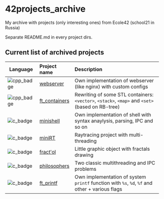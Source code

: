 # 42projects_archive
My archive with projects (only interesting ones) from Ecole42 (school21 in Russia)

Separate README.md in every project dirs.

## Current list of archived projects
| Language        |           Project name           |                                     Description                           |
|-----------------|:---------------------------------|:--------------------------------------------------------------------------|
| ![cpp_badge]    | [webserver][webserv]             | Own implementation of webserver (like nginx) with custom configs              |
| ![cpp_badge]    | [ft_containers](/ft_containers)  | Rewriting of some STL containers: `<vector>`, `<stack>`, `<map>` and `<set>` (based on RB-tree)  |
| ![c_badge]      | [minishell][minishell]           | Own implementation of shell with syntax anaylysis, parsing, IPC and so on |
| ![c_badge]      | [miniRT](/miniRT)                | Raytracing project with multi-threading                                   |
| ![c_badge]      | [fract'ol](/fract_ol)            | Little graphic object with fractals drawing                               |
| ![c_badge]      | [philosophers](/philosophers)    | Two classic multithreading and IPC problems                               |
| ![c_badge]      | [ft_printf](/ft_printf)          | Own implementation of system `printf` function with `%s`, `%d`, `%f` and other + various flags  | 

[cpp_badge]: https://img.shields.io/badge/C%2B%2B-00599C?style=for-the-badge&logo=C%2B%2B&logoColor=white
[c_badge]: https://img.shields.io/badge/C-A8B9CC?style=for-the-badge&logo=c&logoColor=white

[minishell]: https://github.com/LinearBasis/minishell/
[webserv]: https://github.com/PP189B/webserver21/
